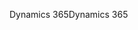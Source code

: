 <span data-ttu-id="8c8c1-101">Dynamics 365</span><span class="sxs-lookup"><span data-stu-id="8c8c1-101">Dynamics 365</span></span>